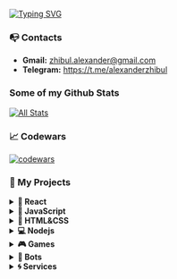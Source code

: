 [![Typing SVG](https://readme-typing-svg.herokuapp.com?font=Fira+Code&duration=3000&pause=500&color=FFFFFF&background=FFFFFF00&vCenter=true&width=550&height=35&lines=Hello+there%2C+I'm+Alexander!+%F0%9F%91%8B;Currently%2C+I'm+working+on+React%2FTypeScript++%F0%9F%9A%80)](https://git.io/typing-svg)

### 📭 Contacts 
- **Gmail:** zhibul.alexander@gmail.com
- **Telegram:** https://t.me/alexanderzhibul

### Some of my Github Stats
[![All Stats](https://github-readme-stats-axpwmfcg3.vercel.app/api?username=Zhibul-Alexander&show_icons=true&include_all_commits=true&count_private=true&hide=contribs)](https://github.com/pedes/github-readme-stats)

### 📈 Codewars
[![codewars](https://www.codewars.com/users/Zhibul-Alexander/badges/large)](https://www.codewars.com/users/Zhibul-Alexander)   

### 🔑 My Projects

<details><summary><b>🚀 React</b></summary>
  <ul>
    <li><a href="https://zhibul-alexander.github.io/Shopping-cart/">Shopping cart (with demo view)</a></li>
    <li><a href="https://github.com/Zhibul-Alexander/Modnikky-online-shop">Modnikky online shop</a></li>
    <li><a href="https://github.com/Zhibul-Alexander/Registration-app/tree/registration">Registration app</a></li>
    <li><a href="https://github.com/Zhibul-Alexander/To-do-react">To do list</a></li>
    <li><a href="https://github.com/Zhibul-Alexander/Keyboard/tree/keyboard">Keyboard</a></li>
  </ul>
</details>

<details><summary><b>🤖 JavaScript</b></summary>
  <ul>
    <li><a href="https://zhibul-alexander.github.io/youngBerries/">Youngberries (with demo view)</a></li>
    <li><a href="https://zhibul-alexander.github.io/Simple-drag-and-drop/">Drag and drop (with demo view)</a></li>
    <li><a href="https://zhibul-alexander.github.io/Animation-board/">Animation board (with demo view)</a></li>
    <li><a href="https://github.com/Zhibul-Alexander/To-do-js">To do list</a></li>
  </ul>
</details>

<details><summary><b>🎨 HTML&CSS</b></summary>
  <ul>
    <li><a href="https://zhibul-alexander.github.io/Full-page-slider/">Full page slider (with demo view)</a></li>
    <li><a href="https://zhibul-alexander.github.io/Gallery-of-cards/">Gallery of cards (with demo view)</a></li>
    <li><a href="https://zhibul-alexander.github.io/Robot-fullpage/">Robot full page (with demo view)</a></li>
    <li><a href="https://github.com/Zhibul-Alexander/Konstruct/">Konstruct (with demo view)</a></li>
    <li><a href="https://zhibul-alexander.github.io/Awesome/">Awesome (with demo view)</a></li>
    <li><a href="https://zhibul-alexander.github.io/ACME/">ACME (with demo view)</a></li>
    <li><a href="https://github.com/Zhibul-Alexander/Loft-Mebel-SCSS">Loft mebel</a></li>
    <li><a href="https://github.com/Zhibul-Alexander/Custom-switcher">Custom switcher</a></li>
  </ul>
</details>

<details><summary><b>💻 Nodejs</b></summary>
  <ul>
    <li><a href="https://github.com/Zhibul-Alexander/remote-control/tree/dev">Remote control</a></li>
    <li><a href="https://github.com/Zhibul-Alexander/File-Manager/tree/file-manager">File manager</a></li>
    <li><a href="https://github.com/Zhibul-Alexander/CRUD-Api/tree/dev">CRUD api</a></li>
  </ul>
</details>

<details><summary><b>🎮 Games</b></summary>
  <ul>
    <li><a href="https://zhibul-alexander.github.io/Snake/">Snake (with demo view)</a></li>
    <li><a href="https://zhibul-alexander.github.io/Aim-training-game/">Aim game (with demo view)</a></li>
  </ul>
</details>

<details><summary><b>💬 Bots</b></summary>
  <ul>
    <li><a href="https://github.com/Zhibul-Alexander/Chat-gpt-telegram-bot">Chat gpt telegram bot</a></li>
    <li><a href="https://github.com/Zhibul-Alexander/Regular-telegram-bot">Regular telegram bot</a></li>
  </ul>
</details>

<details><summary><b>🌀 Services</b></summary>
  <ul>
    <li><a href="https://github.com/Zhibul-Alexander/Firebase-cloud-messaging">Firebase cloud messagin</a></li>
  </ul>
</details>
